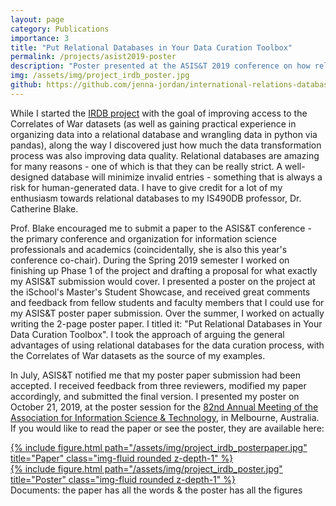 ```yaml
---
layout: page
category: Publications
importance: 3
title: "Put Relational Databases in Your Data Curation Toolbox"
permalink: /projects/asist2019-poster
description: "Poster presented at the ASIS&T 2019 conference on how relational databases can be useful during the data curation process."
img: /assets/img/project_irdb_poster.jpg
github: https://github.com/jenna-jordan/international-relations-database
---
```


While I started the [IRDB project](/projects/irdb) with the goal of improving access to the Correlates of War datasets (as well as gaining practical experience in organizing data into a relational database and wrangling data in python via pandas), along the way I discovered just how much the data transformation process was also improving data quality. Relational databases are amazing for many reasons - one of which is that they can be really strict. A well-designed database will minimize invalid entries - something that is always a risk for human-generated data. I have to give credit for a lot of my enthusiasm towards relational databases to my IS490DB professor, Dr. Catherine Blake.

Prof. Blake encouraged me to submit a paper to the ASIS&T conference - the primary conference and organization for information science professionals and academics (coincidentally, she is also this year's conference co-chair). During the Spring 2019 semester I worked on finishing up Phase 1 of the project and drafting a proposal for what exactly my ASIS&T submission would cover. I presented a poster on the project at the iSchool's Master's Student Showcase, and received great comments and feedback from fellow students and faculty members that I could use for my ASIS&T poster paper submission. Over the summer, I worked on actually writing the 2-page poster paper. I titled it: "Put Relational Databases in Your Data Curation Toolbox". I took the approach of arguing the general advantages of using relational databases for the data curation process, with the Correlates of War datasets as the source of my examples.

In July, ASIS&T notified me that my poster paper submission had been accepted. I received feedback from three reviewers, modified my paper accordingly, and submitted the final version. I presented my poster on October 21, 2019, at the poster session for the [82nd Annual Meeting of the Association for Information Science & Technology](https://www.asist.org/am19/), in Melbourne, Australia. If you would like to read the paper or see the poster, they are available here:


<div class="row">
    <div class="col-sm mt-2 mt-md-0">
        <a href="/assets/pdf/asist-poster-paper.pdf">
        {% include figure.html path="/assets/img/project_irdb_posterpaper.jpg" title="Paper" class="img-fluid rounded z-depth-1" %}
        </a>
    </div>
    <div class="col-sm mt-2 mt-md-0">
        <a href="/assets/pdf/asist-poster.pdf">
        {% include figure.html path="/assets/img/project_irdb_poster.jpg" title="Poster" class="img-fluid rounded z-depth-1" %}
        </a>
    </div>
</div>
<div class="caption">
    Documents: the paper has all the words & the poster has all the figures
</div>